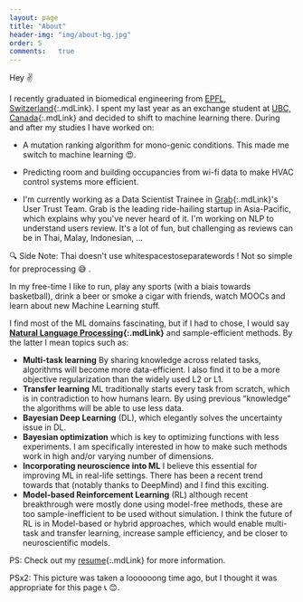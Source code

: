 ```yaml
---
layout: page
title: "About"
header-img: "img/about-bg.jpg"
order: 5
comments:	true
---
```


Hey :v: 

I recently graduated in biomedical engineering from [EPFL, Switzerland](https://www.epfl.ch/){:.mdLink}. I spent my last year as an exchange student at [UBC, Canada](https://www.ubc.ca/){:.mdLink} and decided to shift to machine learning there. During and after my studies I have worked on:

* A mutation ranking algorithm for mono-genic conditions. This made me switch to machine learning :heart_eyes:.

* Predicting room and building occupancies from wi-fi data to make HVAC control systems more efficient.

* I'm currently working as a Data Scientist Trainee in [Grab](https://www.epfl.ch/){:.mdLink}'s User Trust Team. Grab is the leading ride-hailing startup in Asia-Pacific, which explains why you've never heard of it. I'm working on NLP to understand users review. It's a lot of fun, but challenging as reviews can be in Thai, Malay, Indonesian, ... 

:mag: <span class="note"> Side Note: </span> Thai doesn't use whitespacestoseparatewords ! Not so simple for preprocessing :sweat_smile: .
 
In my free-time I like to run, play any sports (with a biais towards basketball), drink a beer or smoke a cigar with friends, watch MOOCs and learn about new Machine Learning stuff. 

I find most of the ML domains fascinating, but if I had to chose, I would say **[Natural Language Processing](/machine-learning-glossary/#natural-language-processing){:.mdLink}** and sample-efficient methods. By the latter I mean topics such as:
* **Multi-task learning** By sharing knowledge across related tasks, algorithms will become more data-efficient. I also find it to be a more objective regularization than the widely used L2 or L1.
* **Transfer learning** ML traditionally starts every task from scratch, which is in contradiction to how humans learn. By using previous “knowledge” the algorithms will be able to use less data.
* **Bayesian Deep Learning** (DL), which elegantly solves the uncertainty issue in DL. 
* **Bayesian optimization** which is key to optimizing functions with less experiments. I am specifically interested in how to make such methods work in high and/or varying number of dimensions.
* **Incorporating neuroscience into ML** I believe this essential for improving ML in real-life settings. There has been a recent trend towards that (notably thanks to DeepMind) and I find this exciting.
* **Model-based Reinforcement Learning** (RL) although recent breakthrough were mostly done using model-free methods, these are too sample-inefficient to be used without simulation. I think the future of RL is in Model-based or hybrid approaches, which would enable multi-task and transfer learning, increase sample efficiency, and be closer to neuroscientific models.


  
PS: Check out my [resume](/CV.pdf){:.mdLink} for more information.

PSx2: This picture was taken a loooooong time ago, but I thought it was appropriate for this page :telephone_receiver: :blush:.